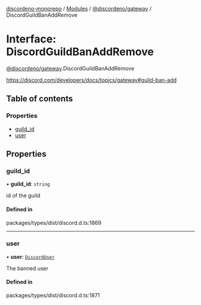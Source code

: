 [discordeno-monorepo](../README.md) / [Modules](../modules.md) / [@discordeno/gateway](../modules/discordeno_gateway.md) / DiscordGuildBanAddRemove

# Interface: DiscordGuildBanAddRemove

[@discordeno/gateway](../modules/discordeno_gateway.md).DiscordGuildBanAddRemove

https://discord.com/developers/docs/topics/gateway#guild-ban-add

## Table of contents

### Properties

- [guild_id](discordeno_gateway.DiscordGuildBanAddRemove.md#guild_id)
- [user](discordeno_gateway.DiscordGuildBanAddRemove.md#user)

## Properties

### guild_id

• **guild_id**: `string`

id of the guild

#### Defined in

packages/types/dist/discord.d.ts:1869

---

### user

• **user**: [`DiscordUser`](discordeno_gateway.DiscordUser.md)

The banned user

#### Defined in

packages/types/dist/discord.d.ts:1871
